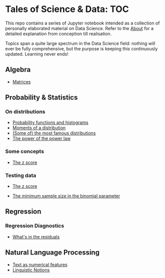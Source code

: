 # Tales of Science & Data: TOC

This repo contains a series of Jupyter notebook intended as a collection of personally elaborated material on Data Science. Refer to the [About](ABOUT.md) for a detailed explanation from conception till realisation.

Topics span a quite large spectrum in the Data Science field: nothing will ever be fully comprehensive, but the purpose is keeping this continuously updated. Learning never ends!

## Algebra

* [Matrices](http://nbviewer.jupyter.org/github/martinapugliese/tales-science-data/tree/master/algebra/matrices.ipynb)

## Probability & Statistics

### On distributions

* [Probability functions and histograms](http://nbviewer.jupyter.org/github/martinapugliese/tales-science-data/blob/master/probability/distributions/distributions-histograms.ipynb)
* [Moments of a distribution](http://nbviewer.jupyter.org/github/martinapugliese/tales-science-data/blob/master/probability/distributions/moments.ipynb)
* [(Some of) the most famous distributions](http://nbviewer.jupyter.org/github/martinapugliese/tales-science-data/blob/master/probability/distributions/famous-distributions.ipynb)
* [The power of the power law](http://nbviewer.jupyter.org/github/martinapugliese/tales-science-data/blob/master/probability/distributions/power-law.ipynb)

### Some concepts

* [The z score](http://nbviewer.jupyter.org/github/martinapugliese/tales-science-data/blob/master/probability/concepts/z-score.ipynb)

### Testing data

* [The z score](http://nbviewer.jupyter.org/github/martinapugliese/tales-science-data/blob/master/probability/testing/binomial-param-sample-size.ipynb.ipynb)

* [The minimum sample size in the binomial parameter]()

## Regression

### Regression Diagnostics

* [What's in the residuals](http://nbviewer.jupyter.org/github/martinapugliese/tales-science-data/blob/master/regression/diagnostics/residuals.ipynb)

## Natural Language Processing

* [Text as numerical features](http://nbviewer.jupyter.org/github/martinapugliese/tales-science-data/blob/master/nlp/text-num-feats.ipynb)
* [Linguistic Notions](http://nbviewer.jupyter.org/github/martinapugliese/tales-science-data/blob/master/nlp/linguistic-notions.ipynb)
